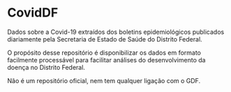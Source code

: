 # CovidDF

Dados sobre a Covid-19 extraídos dos boletins epidemiológicos publicados diariamente pela Secretaria de Estado de Saúde do Distrito Federal.

O propósito desse repositório é disponibilizar os dados em formato facilmente processável para facilitar análises do desenvolvimento da doença no Distrito Federal.


Não é um repositório oficial, nem tem qualquer ligação com o GDF.
